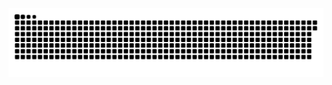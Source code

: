 <picture>
  <source media="(prefers-color-scheme: dark)" srcset="https://raw.githubusercontent.com/MarineHakobyan/MarineHakobyan/40563d0be675571eaa951bec3fe2ee81d5a98aec/github-contribution-grid-snake-dark.svg" />
  <source media="(prefers-color-scheme: light)" srcset="https://raw.githubusercontent.com/MarineHakobyan/MarineHakobyan/40563d0be675571eaa951bec3fe2ee81d5a98aec/github-contribution-grid-snake.svg" />
  <img alt="github-snake" src="https://raw.githubusercontent.com/MarineHakobyan/MarineHakobyan/40563d0be675571eaa951bec3fe2ee81d5a98aec/github-contribution-grid-snake-dark.svg" />
</picture>
